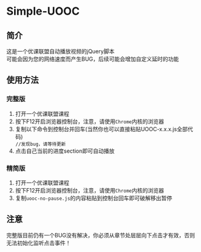 # Simple-UOOC

## 简介
这是一个优课联盟自动播放视频的jQuery脚本  
可能会因为您的网络速度而产生BUG，后续可能会增加自定义延时的功能

## 使用方法
### 完整版
1. 打开一个优课联盟课程
1. 按下F12开启浏览器控制台，注意，请使用`Chrome`内核的浏览器
1. 复制以下命令到控制台并回车(当然你也可以直接粘贴UOOC-x.x.x.js全部代码)  
`//发现bug，请等待更新`
1. 点击自己当前的进度section即可自动播放

### 精简版
1. 打开一个优课联盟课程
1. 按下F12开启浏览器控制台，注意，请使用`Chrome`内核的浏览器
1. 复制`uooc-no-pause.js`的内容粘贴到控制台回车即可破解移出暂停

## 注意
完整版目前仍有一个BUG没有解决，你必须从章节处层层向下点击才有效，否则无法初始化监听点击事件！
